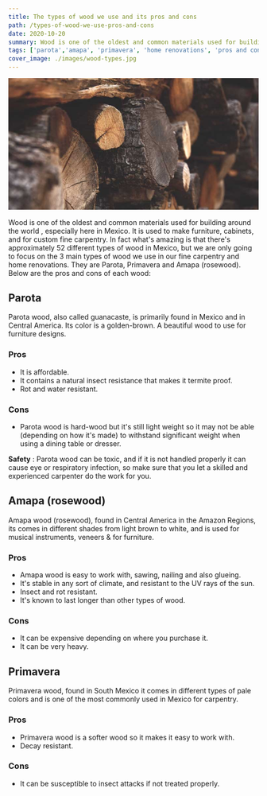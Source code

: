 ```yaml
---
title: The types of wood we use and its pros and cons
path: /types-of-wood-we-use-pros-and-cons
date: 2020-10-20
summary: Wood is one of the oldest and common materials used for building around the world , especially here in Mexico. Out of the three main types that we use, what are the pros and cons.
tags: ['parota','amapa', 'primavera', 'home renovations', 'pros and cons']
cover_image: ./images/wood-types.jpg
---
```


![background](./images/wood-types.jpg)

Wood is one of the oldest and common materials used for building around the world , especially here in Mexico. It is used to make furniture, cabinets, and for custom fine carpentry. In fact what's amazing is that there's approximately 52 different types of wood in Mexico, but we are only going to focus on the 3 main types of wood we use in our fine carpentry and home renovations. They are Parota, Primavera and Amapa (rosewood). Below are the pros and cons of each wood:

## Parota  
Parota wood, also called guanacaste, is primarily found in Mexico and in Central America. Its color is a golden-brown. A beautiful wood to use for furniture designs.


### Pros

  * It is affordable.
  * It contains a natural insect resistance that makes it termite proof.
  * Rot and water resistant. 

### Cons

  * Parota wood is hard-wood but it's still light weight so it may not be able (depending on how it's made) to withstand significant weight when using a dining table or dresser.



**Safety** : Parota wood can be toxic, and if it is not handled properly it can cause eye or respiratory infection, so make sure that you let a skilled and experienced carpenter do the work for you.


## Amapa (rosewood)
Amapa wood (rosewood), found in Central America in the Amazon Regions, its comes in different shades from light brown to white, and is used for musical instruments, veneers & for furniture.  


### Pros

  * Amapa wood is easy to work with, sawing, nailing and also glueing.
  * It's stable in any sort of climate, and resistant to the UV rays of the sun.
  * Insect and rot resistant.
  * It's known to last longer than other types of wood.

### Cons

  * It can be expensive depending on where you purchase it.
  * It can be very heavy.

## Primavera
Primavera wood, found in South Mexico it comes in different types of pale colors and is one of the most commonly used in Mexico for carpentry.

### Pros
  * Primavera wood is a softer wood so it makes it easy to work with.
  * Decay resistant.

### Cons
  * It can be susceptible to insect attacks if not treated properly. 











